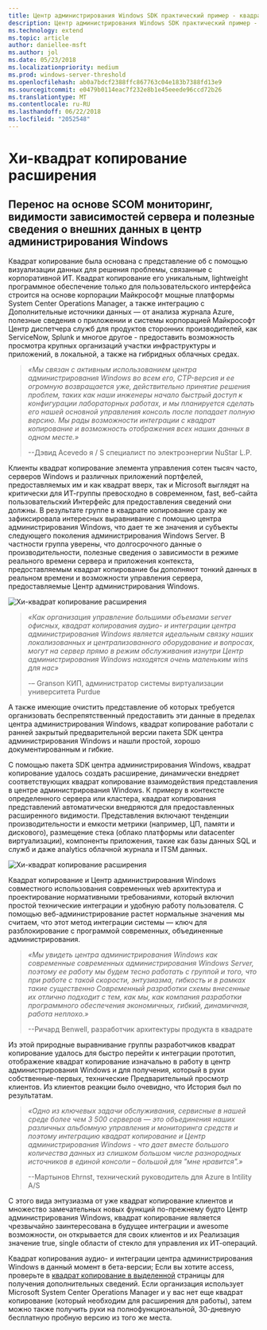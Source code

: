 ```yaml
---
title: Центр администрирования Windows SDK практический пример - квадрат
description: Центр администрирования Windows SDK практический пример - квадрат
ms.technology: extend
ms.topic: article
author: daniellee-msft
ms.author: jol
ms.date: 05/23/2018
ms.localizationpriority: medium
ms.prod: windows-server-threshold
ms.openlocfilehash: ab0a7bdcf2388ffc867763c04e183b7388fd13e9
ms.sourcegitcommit: e0479b0114eac7f232e8b1e45eeede96ccd72b26
ms.translationtype: MT
ms.contentlocale: ru-RU
ms.lasthandoff: 06/22/2018
ms.locfileid: "2052548"
---
```

# <a name="squared-up-extension"></a>Хи-квадрат копирование расширения

## <a name="bringing-scom-based-monitoring-server-dependency-visibility-and-external-data-insights-into-windows-admin-center"></a>Перенос на основе SCOM мониторинг, видимости зависимостей сервера и полезные сведения о внешних данных в центр администрирования Windows

Квадрат копирование была основана с представление об с помощью визуализации данных для решения проблемы, связанные с корпоративной ИТ. Квадрат копирование его уникальным, lightweight программное обеспечение только для пользовательского интерфейса строится на основе корпорации Майкрософт мощные платформы System Center Operations Manager, а также интеграцию с Дополнительные источники данных — от анализа журнала Azure, полезные сведения о приложении и системы корпорацией Майкрософт Центр диспетчера служб для продуктов сторонних производителей, как ServiceNow, Splunk и многое другое - предоставить возможность просмотра крупных организаций участки инфраструктуры и приложений, в локальной, а также на гибридных облачных средах.

> <cite>«Мы связан с активным использованием центра администрирования Windows во всем его, CTP-версия и ее огромную возвращается уже, действительно принятие решения проблем, таких как наши инженеры начало быстрый доступ к конфигурации лабораторных работах, и мы планируется сделать его нашей основной управления консоль после попадает полную версию. Мы рады возможности интеграции с квадрат копирование и возможность отображения всех наших данных в одном месте.»</cite>
>
> --Дэвид Acevedo я / S специалист по электроэнергии NuStar L.P.

Клиенты квадрат копирование элемента управления сотен тысяч часто, серверов Windows и различных приложений портфелей, предоставляемых им и как квадрат вверх, так и Microsoft выглядят на критически для ИТ-группы превосходно в современном, fast, веб-сайта пользовательский Интерфейс для предоставления сведений они должны. В результате группе в квадрате копирование сразу же зафиксировала интересных выравнивание с помощью центра администрирования Windows, что дает те же значения и субъекты следующего поколения администрирования Windows Server. В частности группа уверены, что долгосрочного данные о производительности, полезные сведения о зависимости в режиме реального времени сервера и приложения контекста, предоставляемым квадрат копирование бы дополняют тонкий данных в реальном времени и возможности управления сервера, предоставляемые Центр администрирования Windows.

![Хи-квадрат копирование расширения](../../media/extend-case-study-squared-up/squared-up-1.png)

> <cite>«Как организация управление большими объемами server офисных, квадрат копирования аудио- и интеграции центра администрирования Windows является идеальным связку наших локализованных и централизованного оборудование и вопросах, могут на сервер прямо в режим обслуживания изнутри Центр администрирования Windows находятся очень маленьким wins для нас»</cite>
>
> -– Granson КИП, администратор системы виртуализации университета Purdue

А также имеющие очистить представление об которых требуется организовать беспрепятственный предоставить эти данные в пределах центра администрирования Windows, квадрат копирование работали с ранней закрытый предварительной версии пакета SDK центра администрирования Windows и нашли простой, хорошо документированным и гибкие.

С помощью пакета SDK центра администрирования Windows, квадрат копирование удалось создать расширение, динамически внедряет соответствующих квадрат копирование взаимодействия представления в центре администрирования Windows. К примеру в контексте определенного сервера или кластера, квадрат копирования представлений автоматически внедряются для предоставленных расширенного видимости. Представления включают тенденции производительности и емкости метрики (например, ЦП, памяти и дискового), размещение стека (облако платформы или datacenter виртуализации), компоненты приложения, такие как базы данных SQL и служб и даже analytics облачной журнала и ITSM данных.

![Хи-квадрат копирование расширения](../../media/extend-case-study-squared-up/squared-up-2.png)

Квадрат копирование и Центр администрирования Windows совместного использования современных web архитектура и проектирование нормативными требованиями, который включил простой технические интеграции и удобную работу пользователя. С помощью веб-администрирование растет нормальные значения мы считаем, что этот метод интеграции системы — ключ для разблокирование с программой современных, объединенные администрирования.

> <cite>«Мы увидеть центра администрирования Windows как современные современных администрирования Windows Server, поэтому ее работу мы будем тесно работать с группой и того, что при работе с такой скорости, энтузиазма, гибкость и в рамках такие существенно Современный разработки схемы внесенные их отлично подходит с тем, как мы, как компания разработки программного обеспечения экономичных, гибкий, динамичная, работа неплохо.»</cite>
>
> --Ричард Benwell, разработчик архитектуры продукта в квадрате

Из этой природные выравнивание группы разработчиков квадрат копирование удалось для быстро перейти к интеграции прототип, отображение квадрат копирование изначально в работу в центр администрирования Windows и для получения, который в руки собственные-первых, технические Предварительный просмотр клиентов. Из клиентов реакции было очевидно, что История был по результатам.

> <cite>«Одно из ключевых задачи обслуживания, сервисные в нашей среде более чем 3 500 серверов — это объединения наших различных альбомную управления и мониторинга средств и поэтому интеграцию квадрат копирование и Центр администрирования Windows - что дает вместе большого количества данных из слишком большом числе разнородных источников в единой консоли – большой для "мне нравится".»</cite>
>
> --Мартынов Ehrnst, технический руководитель для Azure в Intility A/S

С этого вида энтузиазма от уже квадрат копирование клиентов и множество замечательных новых функций по-прежнему будто Центр администрирования Windows, квадрат копирование является чрезвычайно заинтересована в будущее интеграции и awesome возможности, он открывается для своих клиентов и их Реализация значение true, single области of стекло для управления их ИТ-операций.

Квадрат копирования аудио- и интеграции центра администрирования Windows в данный момент в бета-версии; Если вы хотите access, проверьте в [квадрат копирование в выделенной](https://squaredup.com/product/honolulu/windows-admin-center-extension/?utm_source=microsoft-wac&utm_medium=public-relations&utm_campaign=honolulu) страницы для получения дополнительных сведений. Если организация использует Microsoft System Center Operations Manager и у вас нет еще квадрат копирование (который необходим для расширения для работы), затем можно также получить руки на полнофункциональной, 30-дневную бесплатную пробную версию из того же места. 
